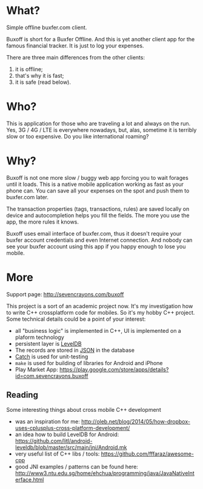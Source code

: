 # What?
Simple offline buxfer.com client.

Buxoff is short for a Buxfer Offline. And this is yet another client app for the famous
financial tracker. It is just to log your expenses.

There are three main differences from the other clients:

1. it is offline;
2. that's why it is fast;
3. it is safe (read below).

# Who?
This is application for those who are traveling a lot and always on the run. Yes, 3G / 4G / LTE is everywhere nowadays, but, alas, sometime it is terribly slow or too expensive. Do you like international roaming?

# Why?
Buxoff is not one more slow / buggy web app forcing you to wait forages until it loads.
This is a native mobile application working as fast as your phone can. You can save all your
expenses on the spot and push them to buxfer.com later.

The transaction properties (tags, transactions, rules) are saved locally on device and autocompletion helps you fill the fields. The more you use the app, the more rules it knows.

Buxoff uses email interface of buxfer.com, thus it doesn't require your buxfer account credentials
and even Internet connection. And nobody can see your buxfer account using this app if you happy enough to lose you mobile.


# More

Support page: http://sevencrayons.com/buxoff

This project is a sort of an academic project now. It's my investigation how to write C++ crossplatform code for mobiles. So it's my hobby C++ project. Some technical details could be a point of your interest:

* all "business logic" is implemented in C++, UI is implemented on a plaform technology
* persistent layer is [LevelDB](https://github.com/google/leveldb)
* The records are stored in [JSON](https://github.com/nlohmann/json) in the database
* [Catch](https://github.com/philsquared/Catch) is used for unit-testing
* `make` is used for building of libraries for Android and iPhone
* Play Market App: https://play.google.com/store/apps/details?id=com.sevencrayons.buxoff


## Reading

Some interesting things about cross mobile C++ development

* was an inspiration for me: http://oleb.net/blog/2014/05/how-dropbox-uses-cplusplus-cross-platform-development/
* an idea how to build LevelDB for Android: https://github.com/litl/android-leveldb/blob/master/src/main/jni/Android.mk
* very useful list of C++ libs / tools: https://github.com/fffaraz/awesome-cpp
* good JNI examples / patterns can be found here: http://www3.ntu.edu.sg/home/ehchua/programming/java/JavaNativeInterface.html

